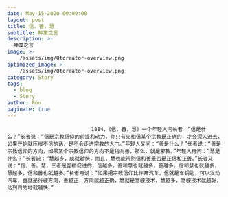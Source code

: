 ```yaml
---
date: May-15-2020 00:00:00
layout: post
title: 信，善，慧
subtitle: 神寓之言
description: >-
  神寓之言
image: >-
    /assets/img/Qtcreator-overview.png
optimized_image: >-
    /assets/img/Qtcreator-overview.png
category: Story
tags:
  - blog
  - Story
author: Ron
paginate: true
---
```


							　　1884，《信，善，慧》一个年轻人问长者：“信是什么？”长者说：“信是宗教信仰的前提和动力，你只有先相信某个宗教是正确的，才会深入进去，如果开始就压根不信的话，是不会走进宗教的大门。”年轻人又问：“善是什么？”长者说：“善是宗教信仰的方向，如果某个宗教信仰的方向不是指向善，那么，就是邪教。”年轻人再问：“慧是什么？”长者说：“慧越多，成就越快，而且，慧也能辨别信和善是否是正信和正善。”长者又说：“信，善，慧，三者是互相促进的，信越多，善和慧也就越多，善越多，信和慧也就越多，慧越多，信和善也就越多。”长者再说：“如果把宗教信仰比作开汽车，信就是车钥匙，可以发动汽车，善就是行驶方向，善越正，方向就越正确，慧就是驾驶技术，慧越多，驾驶技术就越好，达到目的地就越快。”
							
							
						